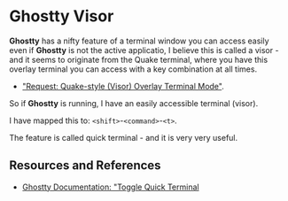 # Ghostty Visor

**Ghostty** has a nifty feature of a terminal window you can access easily even if **Ghostty** is not the active applicatio, I believe this is called a visor - and it seems to originate from the Quake terminal, where you have this overlay terminal you can access with a key combination at all times.

- ["Request: Quake-style (Visor) Overlay Terminal Mode"](https://github.com/ghostty-org/ghostty/discussions/3733).

So if **Ghostty** is running, I have an easily accessible terminal (visor).

I have mapped this to: `<shift>`-`<command>`-`<t>`.

The feature is called quick terminal - and it is very very useful.

## Resources and References

- [Ghostty Documentation: "Toggle Quick Terminal](https://ghostty.org/docs/config/keybind/reference#toggle_quick_terminal)
